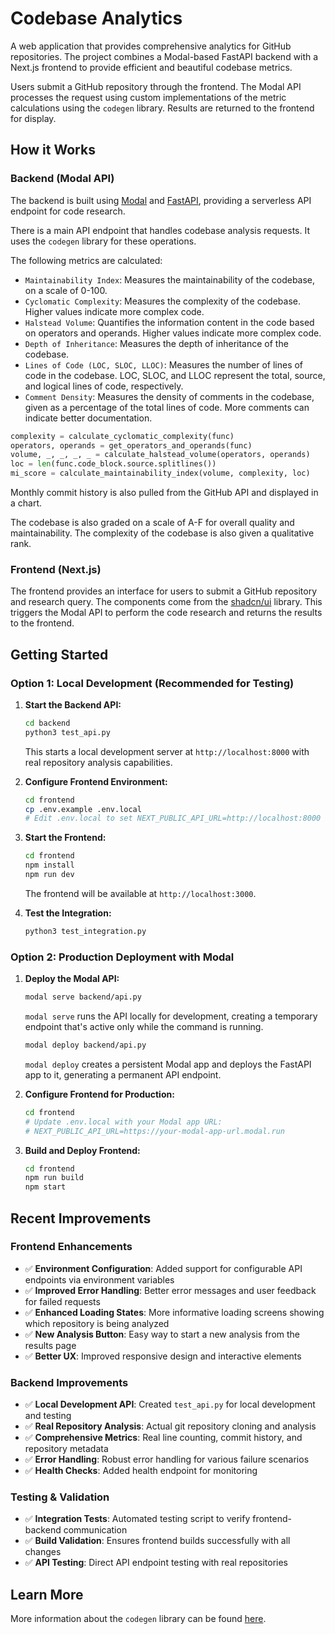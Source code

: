 # Codebase Analytics

A web application that provides comprehensive analytics for GitHub repositories.  The project combines a Modal-based FastAPI backend with a Next.js frontend to provide efficient and beautiful codebase metrics.

Users submit a GitHub repository through the frontend. The Modal API processes the request using custom implementations of the metric calculations using the `codegen` library. Results are returned to the frontend for display.

## How it Works

### Backend (Modal API)

The backend is built using [Modal](https://modal.com/) and [FastAPI](https://fastapi.tiangolo.com/), providing a serverless API endpoint for code research.

There is a main API endpoint that handles codebase analysis requests. It uses the `codegen` library for these operations.

The following metrics are calculated:
- `Maintainability Index`: Measures the maintainability of the codebase, on a scale of 0-100.
- `Cyclomatic Complexity`: Measures the complexity of the codebase. Higher values indicate more complex code.
- `Halstead Volume`: Quantifies the information content in the code based on operators and operands. Higher values indicate more complex code.
- `Depth of Inheritance`: Measures the depth of inheritance of the codebase.
- `Lines of Code (LOC, SLOC, LLOC)`: Measures the number of lines of code in the codebase. LOC, SLOC, and LLOC represent the total, source, and logical lines of code, respectively. 
- `Comment Density`: Measures the density of comments in the codebase, given as a percentage of the total lines of code. More comments can indicate better documentation.

```python
complexity = calculate_cyclomatic_complexity(func)
operators, operands = get_operators_and_operands(func)
volume, _, _, _, _ = calculate_halstead_volume(operators, operands)
loc = len(func.code_block.source.splitlines())
mi_score = calculate_maintainability_index(volume, complexity, loc)
```

Monthly commit history is also pulled from the GitHub API and displayed in a chart.

The codebase is also graded on a scale of A-F for overall quality and maintainability. The complexity of the codebase is also given a qualitative rank.

### Frontend (Next.js)

The frontend provides an interface for users to submit a GitHub repository and research query. The components come from the [shadcn/ui](https://ui.shadcn.com/) library. This triggers the Modal API to perform the code research and returns the results to the frontend.

## Getting Started

### Option 1: Local Development (Recommended for Testing)

1. **Start the Backend API:**
   ```bash
   cd backend
   python3 test_api.py
   ```
   This starts a local development server at `http://localhost:8000` with real repository analysis capabilities.

2. **Configure Frontend Environment:**
   ```bash
   cd frontend
   cp .env.example .env.local
   # Edit .env.local to set NEXT_PUBLIC_API_URL=http://localhost:8000
   ```

3. **Start the Frontend:**
   ```bash
   cd frontend
   npm install
   npm run dev
   ```
   The frontend will be available at `http://localhost:3000`.

4. **Test the Integration:**
   ```bash
   python3 test_integration.py
   ```

### Option 2: Production Deployment with Modal

1. **Deploy the Modal API:**
   ```bash
   modal serve backend/api.py
   ```
   `modal serve` runs the API locally for development, creating a temporary endpoint that's active only while the command is running.
   ```bash
   modal deploy backend/api.py
   ```
   `modal deploy` creates a persistent Modal app and deploys the FastAPI app to it, generating a permanent API endpoint.

2. **Configure Frontend for Production:**
   ```bash
   cd frontend
   # Update .env.local with your Modal app URL:
   # NEXT_PUBLIC_API_URL=https://your-modal-app-url.modal.run
   ```

3. **Build and Deploy Frontend:**
   ```bash
   cd frontend
   npm run build
   npm start
   ```

## Recent Improvements

### Frontend Enhancements
- ✅ **Environment Configuration**: Added support for configurable API endpoints via environment variables
- ✅ **Improved Error Handling**: Better error messages and user feedback for failed requests
- ✅ **Enhanced Loading States**: More informative loading screens showing which repository is being analyzed
- ✅ **New Analysis Button**: Easy way to start a new analysis from the results page
- ✅ **Better UX**: Improved responsive design and interactive elements

### Backend Improvements
- ✅ **Local Development API**: Created `test_api.py` for local development and testing
- ✅ **Real Repository Analysis**: Actual git repository cloning and analysis
- ✅ **Comprehensive Metrics**: Real line counting, commit history, and repository metadata
- ✅ **Error Handling**: Robust error handling for various failure scenarios
- ✅ **Health Checks**: Added health endpoint for monitoring

### Testing & Validation
- ✅ **Integration Tests**: Automated testing script to verify frontend-backend communication
- ✅ **Build Validation**: Ensures frontend builds successfully with all changes
- ✅ **API Testing**: Direct API endpoint testing with real repositories

## Learn More

More information about the `codegen` library can be found [here](https://codegen.com/).
